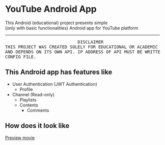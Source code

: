 # YouTube Android App
This Android (educational) project presents simple <br/>
(only with basic functionalities) Android app for YouTube platform

---

<pre>
                            DISCLAIMER
THIS PROJECT WAS CREATED SOLELY FOR EDUCATIONAL OR ACADEMIC PURPOSES
AND DEPENDS ON ITS OWN API. IP ADDRESS OF API MUST BE WRITTEN TO THE
CONFIG FILE.
</pre>

## This Android app has features like

* User Authentication (JWT Authentication)
    * Profile
* Channel (Read-only)
    * Playlists
    * Contents
        * Comments
    

## How does it look like

<a href='https://raw.githubusercontent.com/Aldeshov/youtube.android/master/previews/movie.mp4'>
Preview movie<br/>
</a>